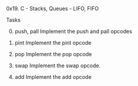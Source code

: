 0x19. C - Stacks, Queues - LIFO, FIFO

Tasks

0. push, pall
Implement the push and pall opcodes

1. pint
Implement the pint opcode

2. pop
Implement the pop opcode

3. swap
Implement the swap opcode.

4. add
Implement the add opcode

